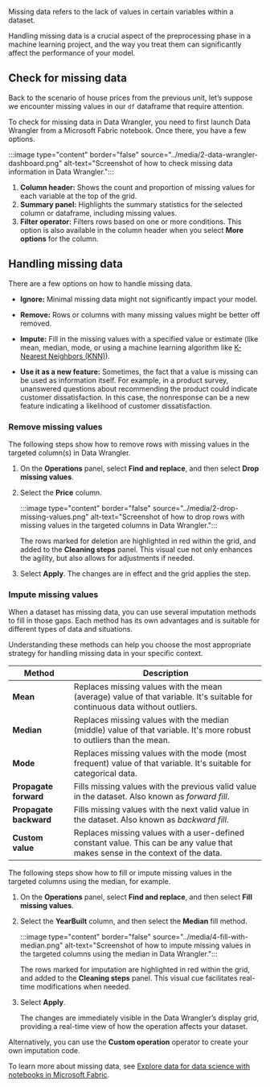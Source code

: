 Missing data refers to the lack of values in certain variables within a dataset. 

Handling missing data is a crucial aspect of the preprocessing phase in a machine learning project, and the way you treat them can significantly affect the performance of your model.

## Check for missing data

Back to the scenario of house prices from the previous unit, let’s suppose we encounter missing values in our `df` dataframe that require attention.

To check for missing data in Data Wrangler, you need to first launch Data Wrangler from a Microsoft Fabric notebook. Once there, you have a few options.

:::image type="content" border="false" source="../media/2-data-wrangler-dashboard.png" alt-text="Screenshot of how to check missing data information in Data Wrangler.":::

1. **Column header:** Shows the count and proportion of missing values for each variable at the top of the grid.
2. **Summary panel:** Highlights the summary statistics for the selected column or dataframe, including missing values.
3. **Filter operator:** Filters rows based on one or more conditions. This option is also available in the column header when you select **More options** for the column.

## Handling missing data

There are a few options on how to handle missing data.

- **Ignore:** Minimal missing data might not significantly impact your model.

- **Remove:** Rows or columns with many missing values might be better off removed.

- **Impute:** Fill in the missing values with a specified value or estimate (like mean, median, mode, or using a machine learning algorithm like [K-Nearest Neighbors (KNN)](https://en.wikipedia.org/wiki/K-nearest_neighbors_algorithm?azure-portal=true)).

- **Use it as a new feature:** Sometimes, the fact that a value is missing can be used as information itself. For example, in a product survey, unanswered questions about recommending the product could indicate customer dissatisfaction. In this case, the nonresponse can be a new feature indicating a likelihood of customer dissatisfaction.

### Remove missing values

The following steps show how to remove rows with missing values in the targeted column(s) in Data Wrangler.

1. On the **Operations** panel, select **Find and replace**, and then select **Drop missing values**.
1. Select the **Price** column.

    :::image type="content" border="false" source="../media/2-drop-missing-values.png" alt-text="Screenshot of how to drop rows with missing values in the targeted columns in Data Wrangler.":::

    The rows marked for deletion are highlighted in red within the grid, and added to the **Cleaning steps** panel. This visual cue not only enhances the agility, but also allows for adjustments if needed.

1. Select **Apply**. The changes are in effect and the grid applies the step.

### Impute missing values

When a dataset has missing data, you can use several imputation methods to fill in those gaps. Each method has its own advantages and is suitable for different types of data and situations. 

Understanding these methods can help you choose the most appropriate strategy for handling missing data in your specific context.

| Method | Description |
| --- | --- |
| **Mean** | Replaces missing values with the mean (average) value of that variable. It's suitable for continuous data without outliers. |
| **Median** | Replaces missing values with the median (middle) value of that variable. It's more robust to outliers than the mean. |
| **Mode** | Replaces missing values with the mode (most frequent) value of that variable. It's suitable for categorical data. |
| **Propagate forward** | Fills missing values with the previous valid value in the dataset. Also known as *forward fill*. |
| **Propagate backward** | Fills missing values with the next valid value in the dataset. Also known as *backward fill*. |
| **Custom value** | Replaces missing values with a user-defined constant value. This can be any value that makes sense in the context of the data. |

The following steps show how to fill or impute missing values in the targeted columns using the median, for example.

1. On the **Operations** panel, select **Find and replace**, and then select **Fill missing values**.
1. Select the **YearBuilt** column, and then select the **Median** fill method.

    :::image type="content" border="false" source="../media/4-fill-with-median.png" alt-text="Screenshot of how to impute missing values in the targeted columns using the median in Data Wrangler.":::

    The rows marked for imputation are highlighted in red within the grid, and added to the **Cleaning steps** panel. This visual cue facilitates real-time modifications when needed.

1. Select **Apply**.
    
    The changes are immediately visible in the Data Wrangler’s display grid, providing a real-time view of how the operation affects your dataset.

Alternatively, you can use the **Custom operation** operator to create your own imputation code.

To learn more about missing data, see [Explore data for data science with notebooks in Microsoft Fabric](/training/modules/explore-data-for-data-science-microsoft-fabric?azure-portal=true).
